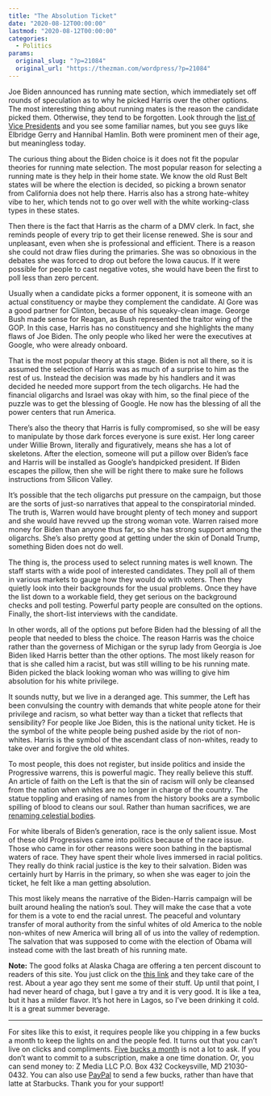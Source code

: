 ```yaml
---
title: "The Absolution Ticket"
date: "2020-08-12T00:00:00"
lastmod: "2020-08-12T00:00:00"
categories:
  - Politics
params:
  original_slug: "?p=21084"
  original_url: "https://thezman.com/wordpress/?p=21084"
---
```


Joe Biden announced has running mate section, which immediately set off
rounds of speculation as to why he picked Harris over the other options.
The most interesting thing about running mates is the reason the
candidate picked them. Otherwise, they tend to be forgotten. Look
through the <a href="https://en.wikipedia.org/wiki/Hannibal_Hamlin"
rel="noopener noreferrer" target="_blank">list of Vice Presidents</a>
and you see some familiar names, but you see guys like Elbridge Gerry
and Hannibal Hamlin. Both were prominent men of their age, but
meaningless today.

The curious thing about the Biden choice is it does not fit the popular
theories for running mate selection. The most popular reason for
selecting a running mate is they help in their home state. We know the
old Rust Belt states will be where the election is decided, so picking a
brown senator from California does not help there. Harris also has a
strong hate-whitey vibe to her, which tends not to go over well with the
white working-class types in these states.

Then there is the fact that Harris as the charm of a DMV clerk. In fact,
she reminds people of every trip to get their license renewed. She is
sour and unpleasant, even when she is professional and efficient. There
is a reason she could not draw flies during the primaries. She was so
obnoxious in the debates she was forced to drop out before the Iowa
caucus. If it were possible for people to cast negative votes, she would
have been the first to poll less than zero percent.

Usually when a candidate picks a former opponent, it is someone with an
actual constituency or maybe they complement the candidate. Al Gore was
a good partner for Clinton, because of his squeaky-clean image. George
Bush made sense for Reagan, as Bush represented the traitor wing of the
GOP. In this case, Harris has no constituency and she highlights the
many flaws of Joe Biden. The only people who liked her were the
executives at Google, who were already onboard.

That is the most popular theory at this stage. Biden is not all there,
so it is assumed the selection of Harris was as much of a surprise to
him as the rest of us. Instead the decision was made by his handlers and
it was decided he needed more support from the tech oligarchs. He had
the financial oligarchs and Israel was okay with him, so the final piece
of the puzzle was to get the blessing of Google. He now has the blessing
of all the power centers that run America.

There’s also the theory that Harris is fully compromised, so she will be
easy to manipulate by those dark forces everyone is sure exist. Her long
career under Willie Brown, literally and figuratively, means she has a
lot of skeletons. After the election, someone will put a pillow over
Biden’s face and Harris will be installed as Google’s handpicked
president. If Biden escapes the pillow, then she will be right there to
make sure he follows instructions from Silicon Valley.

It’s possible that the tech oligarchs put pressure on the campaign, but
those are the sorts of just-so narratives that appeal to the
conspiratorial minded. The truth is, Warren would have brought plenty of
tech money and support and she would have revved up the strong woman
vote. Warren raised more money for Biden than anyone thus far, so she
has strong support among the oligarchs. She’s also pretty good at
getting under the skin of Donald Trump, something Biden does not do
well.

The thing is, the process used to select running mates is well known.
The staff starts with a wide pool of interested candidates. They poll
all of them in various markets to gauge how they would do with voters.
Then they quietly look into their backgrounds for the usual problems.
Once they have the list down to a workable field, they get serious on
the background checks and poll testing. Powerful party people are
consulted on the options. Finally, the short-list interviews with the
candidate.

In other words, all of the options put before Biden had the blessing of
all the people that needed to bless the choice. The reason Harris was
the choice rather than the governess of Michigan or the syrup lady from
Georgia is Joe Biden liked Harris better than the other options. The
most likely reason for that is she called him a racist, but was still
willing to be his running mate. Biden picked the black looking woman who
was willing to give him absolution for his white privilege.

It sounds nutty, but we live in a deranged age. This summer, the Left
has been convulsing the country with demands that white people atone for
their privilege and racism, so what better way than a ticket that
reflects that sensibility? For people like Joe Biden, this is the
national unity ticket. He is the symbol of the white people being pushed
aside by the riot of non-whites. Harris is the symbol of the ascendant
class of non-whites, ready to take over and forgive the old whites.

To most people, this does not register, but inside politics and inside
the Progressive warrens, this is powerful magic. They really believe
this stuff. An article of faith on the Left is that the sin of racism
will only be cleansed from the nation when whites are no longer in
charge of the country. The statue toppling and erasing of names from the
history books are a symbolic spilling of blood to cleans our soul.
Rather than human sacrifices, we are <a
href="https://www.nasa.gov/feature/nasa-to-reexamine-nicknames-for-cosmic-objects"
rel="noopener noreferrer" target="_blank">renaming celestial bodies</a>.

For white liberals of Biden’s generation, race is the only salient
issue. Most of these old Progressives came into politics because of the
race issue. Those who came in for other reasons were soon bathing in the
baptismal waters of race. They have spent their whole lives immersed in
racial politics. They really do think racial justice is the key to their
salvation. Biden was certainly hurt by Harris in the primary, so when
she was eager to join the ticket, he felt like a man getting absolution.

This most likely means the narrative of the Biden-Harris campaign will
be built around healing the nation’s soul. They will make the case that
a vote for them is a vote to end the racial unrest. The peaceful and
voluntary transfer of moral authority from the sinful whites of old
America to the noble non-whites of new America will bring all of us into
the valley of redemption. The salvation that was supposed to come with
the election of Obama will instead come with the last breath of his
running mate.

**Note:** The good folks at Alaska Chaga are offering a ten percent
discount to readers of this site. You just click on the
<a href="https://alaskachaga.us/discount/ZMAN" rel="noopener noreferrer"
target="_blank">this link</a> and they take care of the rest. About a
year ago they sent me some of their stuff. Up until that point, I had
never heard of chaga, but I gave a try and it is very good. It is like a
tea, but it has a milder flavor. It’s hot here in Lagos, so I’ve been
drinking it cold. It is a great summer beverage.

------------------------------------------------------------------------

For sites like this to exist, it requires people like you chipping in a
few bucks a month to keep the lights on and the people fed. It turns out
that you can’t live on clicks and compliments.
<a href="https://www.subscribestar.com/the-z-blog"
rel="noopener noreferrer" target="_blank">Five bucks a month</a> is not
a lot to ask. If you don’t want to commit to a subscription, make a one
time donation. Or, you can send money to: Z Media LLC P.O. Box 432
Cockeysville, MD 21030-0432. You can also use <a
href="https://www.paypal.com/cgi-bin/webscr?cmd=_s-xclick&amp;hosted_button_id=UDAS2Q8JYA6CN&amp;source=url"
rel="noopener noreferrer" target="_blank">PayPal</a> to send a few
bucks, rather than have that latte at Starbucks. Thank you for your
support!

